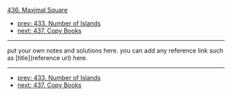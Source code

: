 [436. Maximal Square](http://www.lintcode.com/problem/maximal-square)

- [prev: 433. Number of Islands](433-number-of-islands.md)
- [next: 437. Copy Books](437-copy-books.md)

---

put your own notes and solutions here.
you can add any reference link such as [title](reference url) here.

---

- [prev: 433. Number of Islands](433-number-of-islands.md)
- [next: 437. Copy Books](437-copy-books.md)
